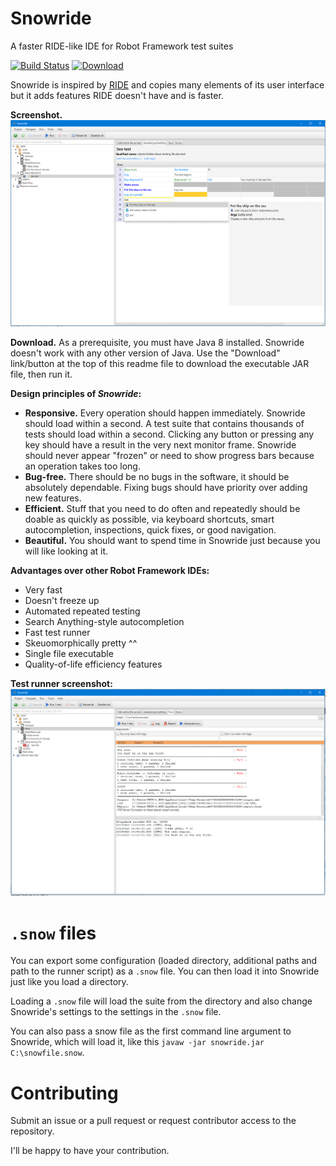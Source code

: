 # Snowride
A faster RIDE-like IDE for Robot Framework test suites 

[![Build Status](https://travis-ci.com/Soothsilver/snowride.svg?branch=master)](https://travis-ci.com/Soothsilver/snowride)
[![Download](https://api.bintray.com/packages/snowride/snowride/snowride/images/download.svg?version=2.4)](https://bintray.com/snowride/snowride/download_file?file_path=cz%2Fhudecekpetr%2Fsnowride%2Fsnowride%2F2.4%2Fsnowride-2.4-jar-with-dependencies.jar)

Snowride is inspired by [RIDE](https://github.com/robotframework/RIDE) and copies many elements of its user interface but it adds features RIDE doesn't have and is faster.

**Screenshot.** 
![Screenshot](screenshots/Release1.PNG)

**Download.**
As a prerequisite, you must have Java 8 installed. Snowride doesn't work with any other version of Java. Use the "Download" link/button at the top of this readme file to download the executable JAR file, then run it.

**Design principles of *Snowride*:**
* **Responsive.** Every operation should happen immediately. Snowride should load within a second. 
A test suite that contains thousands of tests should load within a second. Clicking any button or pressing any
key should have a result in the very next monitor frame. Snowride should never appear "frozen" or need to show
progress bars because an operation takes too long.
* **Bug-free.** There should be no bugs in the software, it should be absolutely dependable. Fixing bugs should have priority over adding new features.
* **Efficient.** Stuff that you need to do often and repeatedly should be doable as quickly as possible, via keyboard
shortcuts, smart autocompletion, inspections, quick fixes, or good navigation.
* **Beautiful.** You should want to spend time in Snowride just because you will like looking at it.

**Advantages over other Robot Framework IDEs:** 
* Very fast 
* Doesn't freeze up
* Automated repeated testing
* Search Anything-style autocompletion
* Fast test runner
* Skeuomorphically pretty ^^
* Single file executable
* Quality-of-life efficiency features

**Test runner screenshot:**
![Screenshot 2](screenshots/Release2.PNG)

# `.snow` files
You can export some configuration (loaded directory, additional paths and path to the runner script) as a `.snow` file. You can then load it into Snowride just like you load a directory.

Loading a `.snow` file will load the suite from the directory and also change Snowride's settings to the settings in the `.snow` file.

You can also pass a snow file as the first command line argument to Snowride, which will load it, like this `javaw -jar snowride.jar C:\snowfile.snow`.

# Contributing
Submit an issue or a pull request or request contributor access to the repository.

I'll be happy to have your contribution.
